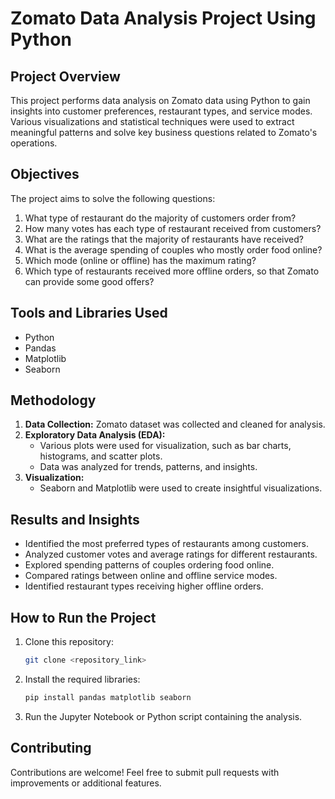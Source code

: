 # Zomato Data Analysis Project Using Python

## Project Overview
This project performs data analysis on Zomato data using Python to gain insights into customer preferences, restaurant types, and service modes. Various visualizations and statistical techniques were used to extract meaningful patterns and solve key business questions related to Zomato's operations.
   
## Objectives
The project aims to solve the following questions:
1. What type of restaurant do the majority of customers order from?
2. How many votes has each type of restaurant received from customers?
3. What are the ratings that the majority of restaurants have received? 
4. What is the average spending of couples who mostly order food online?
5. Which mode (online or offline) has the maximum rating?
6. Which type of restaurants received more offline orders, so that Zomato can provide some good offers?

## Tools and Libraries Used
- Python 
- Pandas
- Matplotlib
- Seaborn

## Methodology
1. **Data Collection:** Zomato dataset was collected and cleaned for analysis.
2. **Exploratory Data Analysis (EDA):**
   - Various plots were used for visualization, such as bar charts, histograms, and scatter plots.
   - Data was analyzed for trends, patterns, and insights.
3. **Visualization:**
   - Seaborn and Matplotlib were used to create insightful visualizations.

## Results and Insights
- Identified the most preferred types of restaurants among customers.
- Analyzed customer votes and average ratings for different restaurants.
- Explored spending patterns of couples ordering food online.
- Compared ratings between online and offline service modes.
- Identified restaurant types receiving higher offline orders.

## How to Run the Project
1. Clone this repository:
   ```bash
   git clone <repository_link>
   ```
2. Install the required libraries:
   ```bash
   pip install pandas matplotlib seaborn
   ```
3. Run the Jupyter Notebook or Python script containing the analysis.

## Contributing
Contributions are welcome! Feel free to submit pull requests with improvements or additional features.

